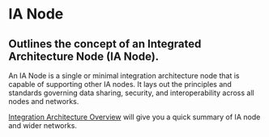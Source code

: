 # IA Node
## Outlines the concept of an Integrated Architecture Node (IA Node). 
An IA Node is a single or minimal integration architecture node that is capable of supporting other IA nodes. It lays out the principles and standards governing data sharing, security, and interoperability across all nodes and networks.

[Integration Architecture Overview](../integration-architecture.md) will give you a quick summary of IA node and wider networks.

